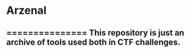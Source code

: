 # Arzenal
===============
This repository is just an archive of tools used both in CTF challenges.
---------------
